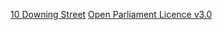 [10 Downing Street](https://platform.carbonculture.net/places/10-downing-street/9/)
[Open Parliament Licence v3.0](https://www.parliament.uk/site-information/copyright/open-parliament-licence/)
